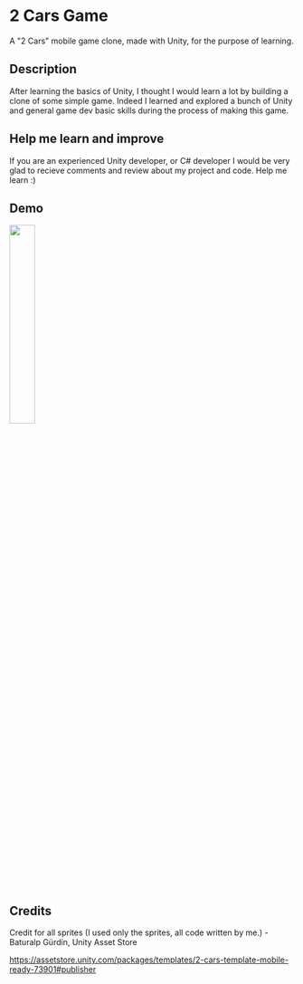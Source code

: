 # 2 Cars Game
A "2 Cars" mobile game clone, made with Unity, for the purpose of learning.

## Description
After learning the basics of Unity, I thought I would learn a lot by building a clone of some simple game. Indeed I learned and explored a bunch of Unity and general game dev basic skills during the process of making this game.

## Help me learn and improve
If you are an experienced Unity developer, or C# developer I would be very glad to recieve comments and review about my project and code. Help me learn :)

## Demo
<!-- ![demo](https://github.com/omri-mizrahi/2-cars/blob/main/2%20cars/Demos/screen_video_demo.gif) -->
<img src="https://github.com/omri-mizrahi/2-cars/blob/main/2%20cars/Demos/screen_video_demo.gif" width="30%" height="30%"/>

## Credits
Credit for all sprites (I used only the sprites, all code written by me.) - Baturalp Gürdin, Unity Asset Store

https://assetstore.unity.com/packages/templates/2-cars-template-mobile-ready-73901#publisher